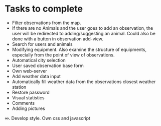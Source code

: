 # Tasks to complete

* Filter observations from the map.
* If there are no Animals and the user goes to add an observation, the user will be redirected to adding/suggesting an animal. Could also be done with a button in observation add-view.
* Search for users and animals
* Modifying equipment. Also examine the structure of equipments, especially from the point of view of observations.
* Automatical city selection
* User saved observation base form
* Own web-server
* Add weather data input
* Automatically fill weather data from the observations closest weather station
* Restore password
* Visual statistics
* Comments
* Adding pictures

∞. Develop style. Own css and javascript
